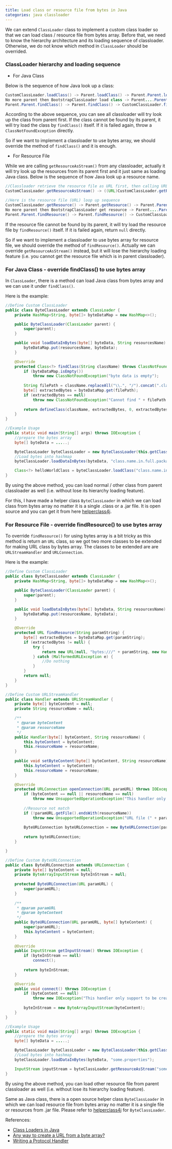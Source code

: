 ```yaml
---
title: Load class or resource file from bytes in Java
categories: java classloader
---
```


We can extend `ClassLoader` class to implement a custom class loader so that we can load class / resource file from bytes array. Before that, we need to know the hierarchy architecture and its loading sequence of classloader. Otherwise, we do not know which method in `ClassLoader` should be overrided.

### ClassLoader hierarchy and loading sequence

- For Java Class

Below is the sequence of how Java look up a class:


``` java
CustomClassLoader.loadClass() -> Parent.loadClass() -> Parent.Parent.loadClass() -> ... -> 
No more parent then BootstrapClassLoader load class -> Parent....Parent.findClass() -> ... ->
Parent.Parent.findClass() -> Parent.findClass() -> CustomClassLoader.findClass() -> ClassNotFoundException
```


According to the above sequence, you can see all classloader will try look up the class from parent first. If the class cannot be found by its parent, it will try load the class by `findClass()` itself. If it is failed again, throw a `ClassNotFoundException` directly.

So if we want to implement a classloader to use bytes array, we should override the method of `findClass()` and it is enough.

- For Resource File

While we are calling `getResourceAsStream()` from any classloader, actually it will try look up the resources from its parent first and it just same as loading Java class. Below is the sequence of how Java look up a resource name.


``` java
//Classloader retrieve the resource file as URL first, then calling URL.openStream()
CustomClassLoader.getResourceAsStream() -> ((URL)CustomClassLoader.getResource()).openStream()

//Here is the resource file (URL) loop up sequence
CustomClassLoader.getResource() -> Parent.getResource() -> Parent.Parent.getResource() -> ... -> 
No more parent then BootstrapClassLoader get resource -> Parent....Parent.findResource() -> ... ->
Parent.Parent.findResource() -> Parent.findResource() -> CustomClassLoader.findResource() -> null
```


If the resource file cannot be found by its parent, it will try load the resource file by `findResource()` itself. If it is failed again, return `null` directly.

So if we want to implement a classloader to use bytes array for resource file, we should override the method of `findResource()`. Actually we can override `getResourceAsStream()` instead, but it will lose the hierarchy loading feature (i.e. you cannot get the resource file which is in parent classloader).


### For Java Class - override findClass() to use bytes array

In `ClassLoader`, there is a method can load Java class from bytes array and we can use it under `findClass()`.

Here is the example:


``` java
//Define Custom ClassLoader
public class ByteClassLoader extends ClassLoader {
	private HashMap<String, byte[]> byteDataMap = new HashMap<>();

	public ByteClassLoader(ClassLoader parent) {
		super(parent);
	}

	public void loadDataInBytes(byte[] byteData, String resourcesName) {
		byteDataMap.put(resourcesName, byteData);
	}

	@Override
	protected Class<?> findClass(String className) throws ClassNotFoundException {
		if (byteDataMap.isEmpty())
			throw new ClassNotFoundException("byte data is empty");
		
		String filePath = className.replaceAll("\\.", "/").concat(".class");
		byte[] extractedBytes = byteDataMap.get(filePath);
		if (extractedBytes == null)
			throw new ClassNotFoundException("Cannot find " + filePath + " in bytes");
		
		return defineClass(className, extractedBytes, 0, extractedBytes.length);
	}
}

//Example Usage
public static void main(String[] args) throws IOException {
	//prepare the bytes array
	byte[] byteData = .....;

	ByteClassLoader byteClassLoader = new ByteClassLoader(this.getClass().getClassLoader());
	//Load bytes into hashmap
	byteClassLoader.loadDataInBytes(byteData, "class.name.in.full.package");

	Class<?> helloWorldClass = byteClassLoader.loadClass("class.name.in.full.package");
}
```


By using the above method, you can load normal / other class from parent classloader as well (i.e. without lose its hierarchy loading feature).

For this, I have made a helper class `ByteClassLoader` in which we can load class from bytes array no matter it is a single .class or a .jar file. It is open source and you can get it from here [helperclass4j](https://github.com/micwan88/helperclass4j).


### For Resource File - override findResource() to use bytes array

To override `findResource()` for using bytes array is a bit tricky as this method is return an `URL` class, so we got two more classes to be extended for making URL class by bytes array. The classes to be extended are are `URLStreamHandler` and `URLConnection`.

Here is the example:

``` java
//Define Custom ClassLoader
public class ByteClassLoader extends ClassLoader {
	private HashMap<String, byte[]> byteDataMap = new HashMap<>();

	public ByteClassLoader(ClassLoader parent) {
		super(parent);
	}

	public void loadDataInBytes(byte[] byteData, String resourcesName) {
		byteDataMap.put(resourcesName, byteData);
	}

	@Override
	protected URL findResource(String paramString) {
		byte[] extractedBytes = byteDataMap.get(paramString);
		if (extractedBytes != null) {
			try {
				return new URL(null, "bytes:///" + paramString, new Handler(extractedBytes, paramString));
			} catch (MalformedURLException e) {
				//Do nothing
			}
		}
		return null;
	}
}

//Define Custom URLStreamHandler
public class Handler extends URLStreamHandler {
	private byte[] byteContent = null;
	private String resourceName = null;

	/**
	 * @param byteContent
	 * @param resourceName
	 */
	public Handler(byte[] byteContent, String resourceName) {
		this.byteContent = byteContent;
		this.resourceName = resourceName;
	}
	
	public void setByteContent(byte[] byteContent, String resourceName) {
		this.byteContent = byteContent;
		this.resourceName = resourceName;
	}

	@Override
	protected URLConnection openConnection(URL paramURL) throws IOException {
		if (byteContent == null || resourceName == null)
			throw new UnsupportedOperationException("This handler only support to be created with byte array in constructor");
		
		//Resource not match
		if (!paramURL.getFile().endsWith(resourceName))
			throw new UnsupportedOperationException("URL file (" + paramURL.getFile() + ") name does not match with assigned resource name: " + resourceName);
		
		ByteURLConnection byteURLConnection = new ByteURLConnection(paramURL, byteContent);
		
		return byteURLConnection;
	}

}

//Define Custom ByteURLConnection
public class ByteURLConnection extends URLConnection {
	private byte[] byteContent = null;
	private ByteArrayInputStream byteInStream = null;
	
	protected ByteURLConnection(URL paramURL) {
		super(paramURL);
	}
	
	/**
	 * @param paramURL
	 * @param byteContent
	 */
	public ByteURLConnection(URL paramURL, byte[] byteContent) {
		super(paramURL);
		this.byteContent = byteContent;
	}
	
	@Override
	public InputStream getInputStream() throws IOException {
		if (byteInStream == null)
			connect();
		
		return byteInStream;
	}

	@Override
	public void connect() throws IOException {
		if (byteContent == null)
			throw new IOException("This handler only support to be created with byte array in constructor");
		
		byteInStream = new ByteArrayInputStream(byteContent);
	}
}

//Example Usage
public static void main(String[] args) throws IOException {
	//prepare the bytes array
	byte[] byteData = .....;

	ByteClassLoader byteClassLoader = new ByteClassLoader(this.getClass().getClassLoader());
	//Load bytes into hashmap
	byteClassLoader.loadDataInBytes(byteData, "some.properties");

	InputStream inputStream = byteClassLoader.getResourceAsStream("some.properties");
}
```


By using the above method, you can load other resource file from parent classloader as well (i.e. without lose its hierarchy loading feature).

Same as Java class, there is a open source helper class `ByteClassLoader` in which we can load resource file from bytes array no matter it is a single file or resources from .jar file. Please refer to [helperclass4j](https://github.com/micwan88/helperclass4j) for `ByteClassLoader`.


References:
- [Class Loaders in Java](https://www.baeldung.com/java-classloaders)
- [Any way to create a URL from a byte array?](https://stackoverflow.com/questions/17776884/any-way-to-create-a-url-from-a-byte-array)
- [Writing a Protocol Handler](https://www.oreilly.com/library/view/learning-java/1565927184/apas02.html)
